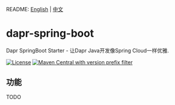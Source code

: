 README: [English](README.md) | [中文](README-zh_CN.md)

# dapr-spring-boot
Dapr SpringBoot Starter - 让Dapr Java开发像Spring Cloud一样优雅.

[![License](https://img.shields.io/github/license/fangkehou-team/dapr-spring.svg)](LICENSE)
[![Maven Central with version prefix filter](https://img.shields.io/maven-central/v/icu.fangkehou/dapr-spring-boot-starter.svg)](http://search.maven.org/#search%7Cga%7C1%7Cg%3A%22icu.fangkehou%22%20dapr)

## 功能

TODO
